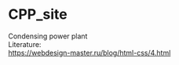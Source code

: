 # CPP_site
Condensing power plant  
Literature:    
https://webdesign-master.ru/blog/html-css/4.html

